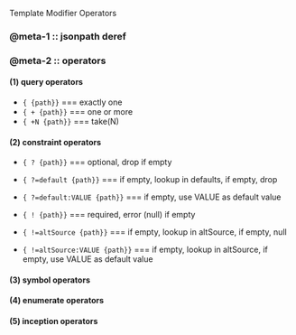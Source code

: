 Template Modifier Operators

### @meta-1 :: jsonpath deref

### @meta-2 :: operators

#### (1) query operators
- `{ {path}}` === exactly one
- `{ + {path}}` === one or more
- `{ +N {path}}` === take(N)

#### (2) constraint operators

- `{ ? {path}}` === optional, drop if empty
- `{ ?=default {path}}` === if empty, lookup in defaults, if empty, drop
- `{ ?=default:VALUE {path}}` === if empty, use VALUE as default value

- `{ ! {path}}` === required, error (null) if empty
- `{ !=altSource {path}}` === if empty, lookup in altSource, if empty, null
- `{ !=altSource:VALUE {path}}` === if empty, lookup in altSource, if empty, use VALUE as default value

#### (3) symbol operators
#### (4) enumerate operators
#### (5) inception operators